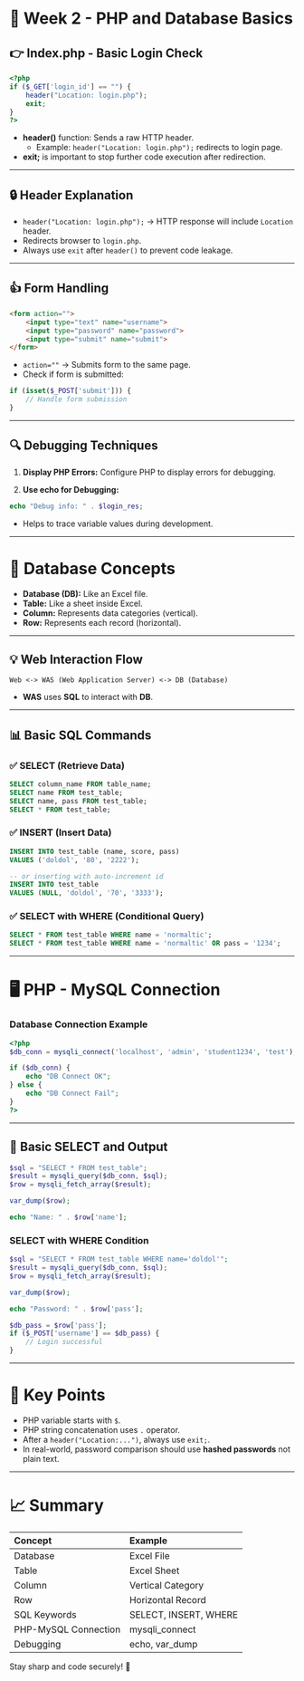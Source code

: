 # 📃 Week 2 - PHP and Database Basics

## 👉 Index.php - Basic Login Check

```php
<?php
if ($_GET['login_id'] == "") {
    header("Location: login.php");
    exit;
}
?>
```

- **header()** function: Sends a raw HTTP header.
  - Example: `header("Location: login.php");` redirects to login page.
- **exit;** is important to stop further code execution after redirection.

---

## 🔒 Header Explanation

- `header("Location: login.php");` → HTTP response will include `Location` header.
- Redirects browser to `login.php`.
- Always use `exit` after `header()` to prevent code leakage.

---

## 👍 Form Handling

```html
<form action="">
    <input type="text" name="username">
    <input type="password" name="password">
    <input type="submit" name="submit">
</form>
```

- `action=""` → Submits form to the same page.
- Check if form is submitted:

```php
if (isset($_POST['submit'])) {
    // Handle form submission
}
```

---

## 🔍 Debugging Techniques

1. **Display PHP Errors:** Configure PHP to display errors for debugging.

2. **Use echo for Debugging:**

```php
echo "Debug info: " . $login_res;
```

- Helps to trace variable values during development.

---

# 🔹 Database Concepts

- **Database (DB):** Like an Excel file.
- **Table:** Like a sheet inside Excel.
- **Column:** Represents data categories (vertical).
- **Row:** Represents each record (horizontal).

---

## 💡 Web Interaction Flow

```
Web <-> WAS (Web Application Server) <-> DB (Database)
```

- **WAS** uses **SQL** to interact with **DB**.

---

## 📊 Basic SQL Commands

### ✅ SELECT (Retrieve Data)

```sql
SELECT column_name FROM table_name;
SELECT name FROM test_table;
SELECT name, pass FROM test_table;
SELECT * FROM test_table;
```

### ✅ INSERT (Insert Data)

```sql
INSERT INTO test_table (name, score, pass) 
VALUES ('doldol', '80', '2222');

-- or inserting with auto-increment id
INSERT INTO test_table 
VALUES (NULL, 'doldol', '70', '3333');
```

### ✅ SELECT with WHERE (Conditional Query)

```sql
SELECT * FROM test_table WHERE name = 'normaltic';
SELECT * FROM test_table WHERE name = 'normaltic' OR pass = '1234';
```

---

# 🖥️ PHP - MySQL Connection

### Database Connection Example

```php
<?php
$db_conn = mysqli_connect('localhost', 'admin', 'student1234', 'test');

if ($db_conn) {
    echo "DB Connect OK";
} else {
    echo "DB Connect Fail";
}
?>
```

---

## 👀 Basic SELECT and Output

```php
$sql = "SELECT * FROM test_table";
$result = mysqli_query($db_conn, $sql);
$row = mysqli_fetch_array($result);

var_dump($row);

echo "Name: " . $row['name'];
```

### SELECT with WHERE Condition

```php
$sql = "SELECT * FROM test_table WHERE name='doldol'";
$result = mysqli_query($db_conn, $sql);
$row = mysqli_fetch_array($result);

var_dump($row);

echo "Password: " . $row['pass'];

$db_pass = $row['pass'];
if ($_POST['username'] == $db_pass) {
    // Login successful
}
```

---

# 📌 Key Points

- PHP variable starts with `$`.
- PHP string concatenation uses `.` operator.
- After a `header("Location:...")`, always use `exit;`.
- In real-world, password comparison should use **hashed passwords** not plain text.

---

# 📈 Summary

| Concept | Example |
|:---|:---|
| Database | Excel File |
| Table | Excel Sheet |
| Column | Vertical Category |
| Row | Horizontal Record |
| SQL Keywords | SELECT, INSERT, WHERE |
| PHP-MySQL Connection | mysqli_connect |
| Debugging | echo, var_dump |

Stay sharp and code securely! 🚀
